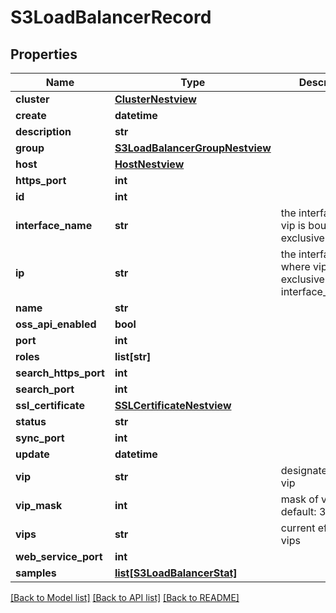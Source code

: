 # S3LoadBalancerRecord

## Properties
Name | Type | Description | Notes
------------ | ------------- | ------------- | -------------
**cluster** | [**ClusterNestview**](ClusterNestview.md) |  | [optional] 
**create** | **datetime** |  | [optional] 
**description** | **str** |  | [optional] 
**group** | [**S3LoadBalancerGroupNestview**](S3LoadBalancerGroupNestview.md) |  | [optional] 
**host** | [**HostNestview**](HostNestview.md) |  | [optional] 
**https_port** | **int** |  | [optional] 
**id** | **int** |  | [optional] 
**interface_name** | **str** | the interface where vip is bound, exclusive to ip | [optional] 
**ip** | **str** | the interface of ip where vip is bound, exclusive to interface_name | [optional] 
**name** | **str** |  | [optional] 
**oss_api_enabled** | **bool** |  | [optional] 
**port** | **int** |  | [optional] 
**roles** | **list[str]** |  | [optional] 
**search_https_port** | **int** |  | [optional] 
**search_port** | **int** |  | [optional] 
**ssl_certificate** | [**SSLCertificateNestview**](SSLCertificateNestview.md) |  | [optional] 
**status** | **str** |  | [optional] 
**sync_port** | **int** |  | [optional] 
**update** | **datetime** |  | [optional] 
**vip** | **str** | designated(master) vip | [optional] 
**vip_mask** | **int** | mask of vip, default: 32 | [optional] 
**vips** | **str** | current effective vips | [optional] 
**web_service_port** | **int** |  | [optional] 
**samples** | [**list[S3LoadBalancerStat]**](S3LoadBalancerStat.md) |  | [optional] 

[[Back to Model list]](../README.md#documentation-for-models) [[Back to API list]](../README.md#documentation-for-api-endpoints) [[Back to README]](../README.md)



